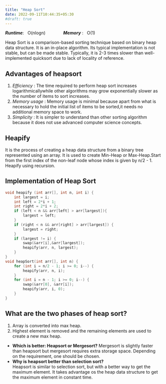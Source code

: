 ```yaml
---
title: "Heap Sort"
date: 2022-09-11T10:44:35+05:30
#draft: true
---
```

***Runtime***: &nbsp; O(nlogn) &emsp; &emsp; &emsp; ***Memory*** : &nbsp; O(1)

Heap Sort is a comparison-based sorting technique based on binary heap data structure. It is an in-place algorithm. Its typical implementation is not stable, but can be made stable. Typically, it is 2-3 times slower than well-implemented quicksort due to lack of locality of reference.  
## Advantages of heapsort
1. *Efficiency* : The time required to perform heap sort increases logarithmicallywhile other algorithms may grow exponentially slower as the number of items to sort increases.  
2. *Memory usage* : Memory usage is minimal because apart from what is necessary to hold the initial list of items to be sorted,it needs no additional memory space to work.  
3. *Simplicity* : It is simpler to understand than other sorting algorithm because it does not use advanced computer science concepts.  
## Heapify
It is the process of creating a heap data structure from a binary tree represented using an array. It is used to create Min-Heap or Max-Heap.Start from the first index of the non-leaf node whose index is given by n/2 - 1. Heapify using recursion.  
## Implementation of Heap Sort  
```C
void heapify (int arr[], int n, int i) {
    int largest = i;
    int left = 2*i + 1;
    int right = 2*i + 2;
    if (left < n && arr[left] > arr[largest]){
        largest = left;
    }
    if (right < n && arr[right] > arr[largest]) {
        largest = right;
    }
    if (largest != i) {
        swap(&arr[i],&arr[largest]);
        heapify(arr, n, largest);
    }
}
void heapSort(int arr[], int n) {
    for (int i = n/2 - 1; i >= 0; i--) {
        heapify(arr, n, i);
    }
    for (int i = n - 1; i >= 0; i--) {
        swap(&arr[0], &arr[i]);
        heapify(arr, i, 0);
    }
}
```

## What are the two phases of heap sort?  
1. Array is converted into max heap.  
2. Highest element is removed and the remaining elements are used to create a new max heap.  
* **Which is better: Heapsort or Mergesort?** 
Mergesort is slightly faster than heapsort but mergesort requires extra storage space. Depending on the requirement, one should be chosen.  
* **Why is heapsort better than selection sort?**  
Heapsort is similar to selection sort, but with a better way to get the maximum element. It takes advantage os the heap data structure to get the maximum element in constant time.